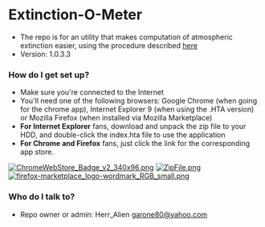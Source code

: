 # Extinction-O-Meter #
* The repo is for an utility that makes computation of atmospheric extinction easier, using the procedure described [here](https://docs.google.com/document/d/18RcrzoP0-Xy8_-xsWbnwWAj2m1lAL5WrHUm5S-Neu7Y/edit?usp=sharing)
* Version: 1.0.3.3

### How do I get set up? ###

* Make sure you're connected to the Internet
* You'll need one of the following browsers: Google Chrome (when going for the chrome app), Internet Explorer 9 (when using the .HTA version) or Mozilla Firefox (when installed via Mozilla Marketplace)
* **For Internet Explorer** fans, download and unpack the zip file to your HDD, and double-click the index.hta file to use the application
* **For Chrome and Firefox** fans, just click the link for the corresponding app store.

[![ChromeWebStore_Badge_v2_340x96.png](https://bitbucket.org/repo/EqEnzq/images/671448342-ChromeWebStore_Badge_v2_340x96.png)](https://chrome.google.com/webstore/detail/extinction-o-meter/baigpaagflhnakaihppjcphpjkmnpjll)
[![ZipFile.png](https://bitbucket.org/repo/EqEnzq/images/1796378322-ZipFile.png)](https://bitbucket.org/herr_alien/extinction-o-meter/downloads/extinction-o-meter-HTA.zip)
[![firefox-marketplace_logo-wordmark_RGB_small.png](https://bitbucket.org/repo/EqEnzq/images/1731827097-firefox-marketplace_logo-wordmark_RGB_small.png)](https://marketplace.firefox.com/app/extinction-o-meter/)

### Who do I talk to? ###

* Repo owner or admin: Herr_Alien <garone80@yahoo.com>